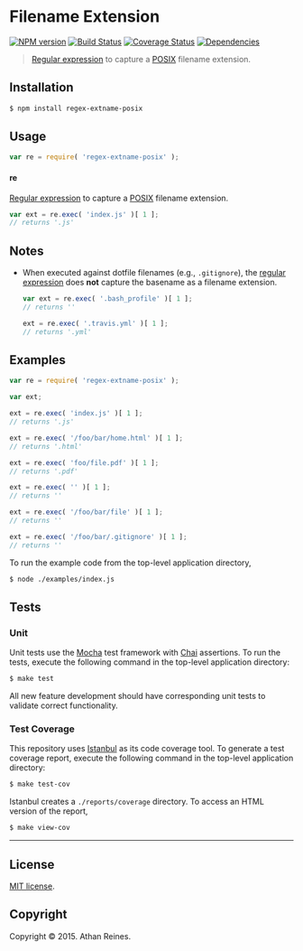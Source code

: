 Filename Extension
===
[![NPM version][npm-image]][npm-url] [![Build Status][travis-image]][travis-url] [![Coverage Status][codecov-image]][codecov-url] [![Dependencies][dependencies-image]][dependencies-url]

> [Regular expression](https://developer.mozilla.org/en-US/docs/Web/JavaScript/Guide/Regular_Expressions) to capture a [POSIX](https://en.wikipedia.org/wiki/POSIX) filename extension.


## Installation

``` bash
$ npm install regex-extname-posix
```


## Usage

``` javascript
var re = require( 'regex-extname-posix' );
```

#### re

[Regular expression](https://developer.mozilla.org/en-US/docs/Web/JavaScript/Guide/Regular_Expressions) to capture a [POSIX](https://en.wikipedia.org/wiki/POSIX) filename extension. 

``` javascript
var ext = re.exec( 'index.js' )[ 1 ];
// returns '.js'
```

## Notes

*	When executed against dotfile filenames (e.g., `.gitignore`), the [regular expression](https://developer.mozilla.org/en-US/docs/Web/JavaScript/Guide/Regular_Expressions) does __not__ capture the basename as a filename extension.

	``` javascript
	var ext = re.exec( '.bash_profile' )[ 1 ];
	// returns ''

	ext = re.exec( '.travis.yml' )[ 1 ];
	// returns '.yml'
	```


## Examples

``` javascript
var re = require( 'regex-extname-posix' );

var ext;

ext = re.exec( 'index.js' )[ 1 ];
// returns '.js'

ext = re.exec( '/foo/bar/home.html' )[ 1 ];
// returns '.html'

ext = re.exec( 'foo/file.pdf' )[ 1 ];
// returns '.pdf'

ext = re.exec( '' )[ 1 ];
// returns ''

ext = re.exec( '/foo/bar/file' )[ 1 ];
// returns ''

ext = re.exec( '/foo/bar/.gitignore' )[ 1 ];
// returns ''
```

To run the example code from the top-level application directory,

``` bash
$ node ./examples/index.js
```


## Tests

### Unit

Unit tests use the [Mocha](http://mochajs.org/) test framework with [Chai](http://chaijs.com) assertions. To run the tests, execute the following command in the top-level application directory:

``` bash
$ make test
```

All new feature development should have corresponding unit tests to validate correct functionality.


### Test Coverage

This repository uses [Istanbul](https://github.com/gotwarlost/istanbul) as its code coverage tool. To generate a test coverage report, execute the following command in the top-level application directory:

``` bash
$ make test-cov
```

Istanbul creates a `./reports/coverage` directory. To access an HTML version of the report,

``` bash
$ make view-cov
```


---
## License

[MIT license](http://opensource.org/licenses/MIT).


## Copyright

Copyright &copy; 2015. Athan Reines.


[npm-image]: http://img.shields.io/npm/v/regex-extname-posix.svg
[npm-url]: https://npmjs.org/package/regex-extname-posix

[travis-image]: http://img.shields.io/travis/kgryte/regex-extname-posix/master.svg
[travis-url]: https://travis-ci.org/kgryte/regex-extname-posix

[codecov-image]: https://img.shields.io/codecov/c/github/kgryte/regex-extname-posix/master.svg
[codecov-url]: https://codecov.io/github/kgryte/regex-extname-posix?branch=master

[dependencies-image]: http://img.shields.io/david/kgryte/regex-extname-posix.svg
[dependencies-url]: https://david-dm.org/kgryte/regex-extname-posix

[dev-dependencies-image]: http://img.shields.io/david/dev/kgryte/regex-extname-posix.svg
[dev-dependencies-url]: https://david-dm.org/dev/kgryte/regex-extname-posix

[github-issues-image]: http://img.shields.io/github/issues/kgryte/regex-extname-posix.svg
[github-issues-url]: https://github.com/kgryte/regex-extname-posix/issues
